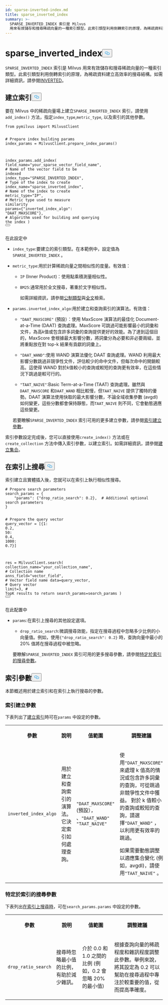 ```yaml
---
id: sparse-inverted-index.md
title: sparse_inverted_index
summary: >-
  SPARSE_INVERTED_INDEX 索引是 Milvus
  用來有效儲存和搜尋稀疏向量的一種索引類型。此索引類型利用倒轉索引的原理，為稀疏資料建立高效率的搜尋結構。如需詳細資訊，請參閱 INVERTED。
---
```

<h1 id="SPARSEINVERTEDINDEX" class="common-anchor-header">sparse_inverted_index<button data-href="#SPARSEINVERTEDINDEX" class="anchor-icon" translate="no">
      <svg translate="no"
        aria-hidden="true"
        focusable="false"
        height="20"
        version="1.1"
        viewBox="0 0 16 16"
        width="16"
      >
        <path
          fill="#0092E4"
          fill-rule="evenodd"
          d="M4 9h1v1H4c-1.5 0-3-1.69-3-3.5S2.55 3 4 3h4c1.45 0 3 1.69 3 3.5 0 1.41-.91 2.72-2 3.25V8.59c.58-.45 1-1.27 1-2.09C10 5.22 8.98 4 8 4H4c-.98 0-2 1.22-2 2.5S3 9 4 9zm9-3h-1v1h1c1 0 2 1.22 2 2.5S13.98 12 13 12H9c-.98 0-2-1.22-2-2.5 0-.83.42-1.64 1-2.09V6.25c-1.09.53-2 1.84-2 3.25C6 11.31 7.55 13 9 13h4c1.45 0 3-1.69 3-3.5S14.5 6 13 6z"
        ></path>
      </svg>
    </button></h1><p><code translate="no">SPARSE_INVERTED_INDEX</code> 索引是 Milvus 用來有效儲存和搜尋稀疏向量的一種索引類型。此索引類型利用倒轉索引的原理，為稀疏資料建立高效率的搜尋結構。如需詳細資訊，請參閱<a href="/docs/zh-hant/inverted.md">INVERTED</a>。</p>
<h2 id="Build-index" class="common-anchor-header">建立索引<button data-href="#Build-index" class="anchor-icon" translate="no">
      <svg translate="no"
        aria-hidden="true"
        focusable="false"
        height="20"
        version="1.1"
        viewBox="0 0 16 16"
        width="16"
      >
        <path
          fill="#0092E4"
          fill-rule="evenodd"
          d="M4 9h1v1H4c-1.5 0-3-1.69-3-3.5S2.55 3 4 3h4c1.45 0 3 1.69 3 3.5 0 1.41-.91 2.72-2 3.25V8.59c.58-.45 1-1.27 1-2.09C10 5.22 8.98 4 8 4H4c-.98 0-2 1.22-2 2.5S3 9 4 9zm9-3h-1v1h1c1 0 2 1.22 2 2.5S13.98 12 13 12H9c-.98 0-2-1.22-2-2.5 0-.83.42-1.64 1-2.09V6.25c-1.09.53-2 1.84-2 3.25C6 11.31 7.55 13 9 13h4c1.45 0 3-1.69 3-3.5S14.5 6 13 6z"
        ></path>
      </svg>
    </button></h2><p>要在 Milvus 中的稀疏向量場上建立<code translate="no">SPARSE_INVERTED_INDEX</code> 索引，請使用<code translate="no">add_index()</code> 方法，指定<code translate="no">index_type</code>,<code translate="no">metric_type</code>, 以及索引的其他參數。</p>
<pre><code translate="no" class="language-python"><span class="hljs-keyword">from</span> pymilvus <span class="hljs-keyword">import</span> MilvusClient

<span class="hljs-comment"># Prepare index building params</span>
index_params = MilvusClient.prepare_index_params()

index_params.add_index(
    field_name=<span class="hljs-string">&quot;your_sparse_vector_field_name&quot;</span>, <span class="hljs-comment"># Name of the vector field to be indexed</span>
    index_type=<span class="hljs-string">&quot;SPARSE_INVERTED_INDEX&quot;</span>, <span class="hljs-comment"># Type of the index to create</span>
    index_name=<span class="hljs-string">&quot;sparse_inverted_index&quot;</span>, <span class="hljs-comment"># Name of the index to create</span>
    metric_type=<span class="hljs-string">&quot;IP&quot;</span>, <span class="hljs-comment"># Metric type used to measure similarity</span>
    params={<span class="hljs-string">&quot;inverted_index_algo&quot;</span>: <span class="hljs-string">&quot;DAAT_MAXSCORE&quot;</span>}, <span class="hljs-comment"># Algorithm used for building and querying the index</span>
)
<button class="copy-code-btn"></button></code></pre>
<p>在此設定中</p>
<ul>
<li><p><code translate="no">index_type</code>:要建立的索引類型。在本範例中，設定值為<code translate="no">SPARSE_INVERTED_INDEX</code> 。</p></li>
<li><p><code translate="no">metric_type</code>:用於計算稀疏向量之間相似性的度量。有效值：</p>
<ul>
<li><p><code translate="no">IP</code> (Inner Product)：使用點乘積測量相似性。</p></li>
<li><p><code translate="no">BM25</code>:通常用於全文搜尋，著重於文字相似性。</p>
<p>如需詳細資訊，請參閱<a href="/docs/zh-hant/metric.md">公制類型</a>與<a href="/docs/zh-hant/full-text-search.md">全文</a>檢索。</p></li>
</ul></li>
<li><p><code translate="no">params.inverted_index_algo</code>:用於建立和查詢索引的演算法。有效值：</p>
<ul>
<li><p><code translate="no">&quot;DAAT_MAXSCORE&quot;</code> (預設）：使用 MaxScore 演算法的最佳化 Document-at-a-Time (DAAT) 查詢處理。MaxScore 可跳過可能影響最小的詞彙和文件，為高<em>k</em>值或包含許多詞彙的查詢提供更好的效能。為了達到這個目的，MaxScore 會根據最大影響分數，將詞彙分為必要和非必要兩組，並將重點放在對 top-k 結果有貢獻的詞彙上。</p></li>
<li><p><code translate="no">&quot;DAAT_WAND&quot;</code>:使用 WAND 演算法優化 DAAT 查詢處理。WAND 利用最大影響分數跳過非競爭性文件，評估較少的命中文件，但每次命中的開銷較高。這使得 WAND 對於<em>k</em>值較小的查詢或較短的查詢更有效率，在這些情況下跳過是較可行的。</p></li>
<li><p><code translate="no">&quot;TAAT_NAIVE&quot;</code>:Basic Term-at-a-Time (TAAT) 查詢處理。雖然與<code translate="no">DAAT_MAXSCORE</code> 和<code translate="no">DAAT_WAND</code> 相比較慢，但<code translate="no">TAAT_NAIVE</code> 提供了獨特的優勢。DAAT 演算法使用快取的最大影響分數，不論全域收集參數 (avgdl) 如何變更，這些分數都會保持靜態，而<code translate="no">TAAT_NAIVE</code> 則不同，它會動態適應這些變更。</p></li>
</ul>
<p>若要瞭解<code translate="no">SPARSE_INVERTED_INDEX</code> 索引可用的更多建立參數，請參閱<a href="/docs/zh-hant/sparse-inverted-index.md#Index-building-params">索引建立參數</a>。</p></li>
</ul>
<p>索引參數設定完成後，您可以直接使用<code translate="no">create_index()</code> 方法或在<code translate="no">create_collection</code> 方法中傳入索引參數，以建立索引。如需詳細資訊，請參閱<a href="/docs/zh-hant/create-collection.md">建立集合</a>。</p>
<h2 id="Search-on-index" class="common-anchor-header">在索引上搜尋<button data-href="#Search-on-index" class="anchor-icon" translate="no">
      <svg translate="no"
        aria-hidden="true"
        focusable="false"
        height="20"
        version="1.1"
        viewBox="0 0 16 16"
        width="16"
      >
        <path
          fill="#0092E4"
          fill-rule="evenodd"
          d="M4 9h1v1H4c-1.5 0-3-1.69-3-3.5S2.55 3 4 3h4c1.45 0 3 1.69 3 3.5 0 1.41-.91 2.72-2 3.25V8.59c.58-.45 1-1.27 1-2.09C10 5.22 8.98 4 8 4H4c-.98 0-2 1.22-2 2.5S3 9 4 9zm9-3h-1v1h1c1 0 2 1.22 2 2.5S13.98 12 13 12H9c-.98 0-2-1.22-2-2.5 0-.83.42-1.64 1-2.09V6.25c-1.09.53-2 1.84-2 3.25C6 11.31 7.55 13 9 13h4c1.45 0 3-1.69 3-3.5S14.5 6 13 6z"
        ></path>
      </svg>
    </button></h2><p>索引建立且實體插入後，您就可以在索引上執行相似性搜尋。</p>
<pre><code translate="no" class="language-python"><span class="hljs-comment"># Prepare search parameters</span>
search_params = {
    <span class="hljs-string">&quot;params&quot;</span>: {<span class="hljs-string">&quot;drop_ratio_search&quot;</span>: <span class="hljs-number">0.2</span>},  <span class="hljs-comment"># Additional optional search parameters</span>
}

<span class="hljs-comment"># Prepare the query vector</span>
query_vector = [{<span class="hljs-number">1</span>: <span class="hljs-number">0.2</span>, <span class="hljs-number">50</span>: <span class="hljs-number">0.4</span>, <span class="hljs-number">1000</span>: <span class="hljs-number">0.7</span>}]

res = MilvusClient.search(
    collection_name=<span class="hljs-string">&quot;your_collection_name&quot;</span>, <span class="hljs-comment"># Collection name</span>
    anns_field=<span class="hljs-string">&quot;vector_field&quot;</span>,  <span class="hljs-comment"># Vector field name</span>
    data=query_vector,  <span class="hljs-comment"># Query vector</span>
    limit=<span class="hljs-number">3</span>,  <span class="hljs-comment"># TopK results to return</span>
    search_params=search_params
)
<button class="copy-code-btn"></button></code></pre>
<p>在此配置中</p>
<ul>
<li><p><code translate="no">params</code>:在索引上搜尋的其他設定選項。</p>
<ul>
<li><code translate="no">drop_ratio_search</code>:微調搜尋效能，指定在搜尋過程中忽略多少比例的小向量值。例如，使用<code translate="no">{&quot;drop_ratio_search&quot;: 0.2}</code> 時，查詢向量中最小的 20% 值將在搜尋過程中被忽略。</li>
</ul>
<p>要瞭解<code translate="no">SPARSE_INVERTED_INDEX</code> 索引可用的更多搜尋參數，請參閱<a href="/docs/zh-hant/ivf-flat.md#share-KDWodFEx6oCm2yxgEUAcXaUDnwg">特定於索引的搜尋參數</a>。</p></li>
</ul>
<h2 id="Index-params" class="common-anchor-header">索引參數<button data-href="#Index-params" class="anchor-icon" translate="no">
      <svg translate="no"
        aria-hidden="true"
        focusable="false"
        height="20"
        version="1.1"
        viewBox="0 0 16 16"
        width="16"
      >
        <path
          fill="#0092E4"
          fill-rule="evenodd"
          d="M4 9h1v1H4c-1.5 0-3-1.69-3-3.5S2.55 3 4 3h4c1.45 0 3 1.69 3 3.5 0 1.41-.91 2.72-2 3.25V8.59c.58-.45 1-1.27 1-2.09C10 5.22 8.98 4 8 4H4c-.98 0-2 1.22-2 2.5S3 9 4 9zm9-3h-1v1h1c1 0 2 1.22 2 2.5S13.98 12 13 12H9c-.98 0-2-1.22-2-2.5 0-.83.42-1.64 1-2.09V6.25c-1.09.53-2 1.84-2 3.25C6 11.31 7.55 13 9 13h4c1.45 0 3-1.69 3-3.5S14.5 6 13 6z"
        ></path>
      </svg>
    </button></h2><p>本節概述用於建立索引和在索引上執行搜尋的參數。</p>
<h3 id="Index-building-params" class="common-anchor-header">索引建立參數</h3><p>下表列出了<a href="/docs/zh-hant/sparse-inverted-index.md#Build-index">建立索引</a>時可在<code translate="no">params</code> 中設定的參數。</p>
<table>
   <tr>
     <th><p>參數</p></th>
     <th><p>說明</p></th>
     <th><p>值範圍</p></th>
     <th><p>調整建議</p></th>
   </tr>
   <tr>
     <td><p><code translate="no">inverted_index_algo</code></p></td>
     <td><p>用於建立和查詢索引的演算法。它決定索引如何處理查詢。</p></td>
     <td><p><code translate="no">"DAAT_MAXSCORE"</code> (預設）， 、<code translate="no">"DAAT_WAND"</code> <code translate="no">"TAAT_NAIVE"</code></p></td>
     <td><p>使用<code translate="no">"DAAT_MAXSCORE"</code> 來處理 k 值高的情況或包含許多詞彙的查詢，可從跳過非競爭性文件中獲益。 
 對於 k 值較小的查詢或較短的查詢，請選擇<code translate="no">"DAAT_WAND"</code> ，以利用更有效率的跳過。</p>
<p>如果需要動態調整以適應集合變化 (例如，avgdl)，請使用<code translate="no">"TAAT_NAIVE"</code> 。</p></td>
   </tr>
</table>
<h3 id="Index-specific-search-params" class="common-anchor-header">特定於索引的搜尋參數</h3><p>下表列出<a href="/docs/zh-hant/sparse-inverted-index.md#Search-on-index">在索引上搜尋時</a>，可在<code translate="no">search_params.params</code> 中設定的參數。</p>
<table>
   <tr>
     <th><p>參數</p></th>
     <th><p>說明</p></th>
     <th><p>值範圍</p></th>
     <th><p>調整建議</p></th>
   </tr>
   <tr>
     <td><p><code translate="no">drop_ratio_search</code></p></td>
     <td><p>搜尋時忽略最小值的比例，有助於減少雜訊。</p></td>
     <td><p>介於 0.0 和 1.0 之間的比例 (例如，0.2 會忽略 20% 的最小值)</p></td>
     <td><p>根據查詢向量的稀疏程度和雜訊程度調整此參數。舉例來說，將其設定為 0.2 可以幫助在搜尋過程中專注於較重要的值，從而提高準確度。</p></td>
   </tr>
</table>
